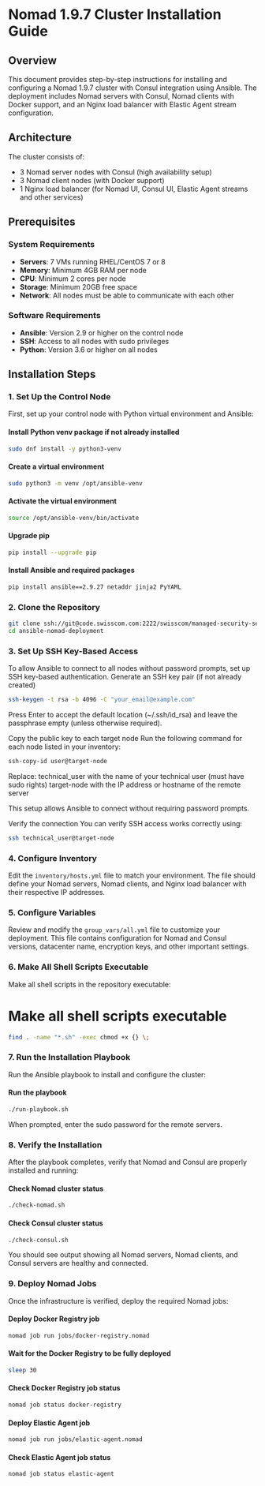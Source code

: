 # Nomad 1.9.7 Cluster Installation Guide

## Overview

This document provides step-by-step instructions for installing and configuring a Nomad 1.9.7 cluster with Consul integration using Ansible. The deployment includes Nomad servers with Consul, Nomad clients with Docker support, and an Nginx load balancer with Elastic Agent stream configuration.

## Architecture

The cluster consists of:
- 3 Nomad server nodes with Consul (high availability setup)
- 3 Nomad client nodes (with Docker support)
- 1 Nginx load balancer (for Nomad UI, Consul UI, Elastic Agent streams and other services)

## Prerequisites

### System Requirements

- **Servers**: 7 VMs running RHEL/CentOS 7 or 8
- **Memory**: Minimum 4GB RAM per node
- **CPU**: Minimum 2 cores per node
- **Storage**: Minimum 20GB free space
- **Network**: All nodes must be able to communicate with each other

### Software Requirements

- **Ansible**: Version 2.9 or higher on the control node
- **SSH**: Access to all nodes with sudo privileges
- **Python**: Version 3.6 or higher on all nodes

## Installation Steps

### 1. Set Up the Control Node

First, set up your control node with Python virtual environment and Ansible:

#### Install Python venv package if not already installed

```bash
sudo dnf install -y python3-venv
```

#### Create a virtual environment

```bash
sudo python3 -m venv /opt/ansible-venv
```

#### Activate the virtual environment

```bash
source /opt/ansible-venv/bin/activate
```

#### Upgrade pip

```bash
pip install --upgrade pip
```

#### Install Ansible and required packages
```bash
pip install ansible==2.9.27 netaddr jinja2 PyYAML
```


### 2. Clone the Repository

```bash
git clone ssh://git@code.swisscom.com:2222/swisscom/managed-security-service/sp/orchestration/ansible-nomad-deployment.git
cd ansible-nomad-deployment
```
### 3. Set Up SSH Key-Based Access
To allow Ansible to connect to all nodes without password prompts, set up SSH key-based authentication.
Generate an SSH key pair (if not already created)
```bash
ssh-keygen -t rsa -b 4096 -C "your_email@example.com"
```
Press Enter to accept the default location (~/.ssh/id_rsa) and leave the passphrase empty (unless otherwise required).

Copy the public key to each target node
Run the following command for each node listed in your inventory:
```bash
ssh-copy-id user@target-node
```

Replace:
    technical_user with the name of your technical user (must have sudo rights)
    target-node with the IP address or hostname of the remote server

This setup allows Ansible to connect without requiring password prompts.

Verify the connection
You can verify SSH access works correctly using:
```bash
ssh technical_user@target-node
```
### 4. Configure Inventory

Edit the `inventory/hosts.yml` file to match your environment. The file should define your Nomad servers, Nomad clients, and Nginx load balancer with their respective IP addresses.

### 5. Configure Variables

Review and modify the `group_vars/all.yml` file to customize your deployment. This file contains configuration for Nomad and Consul versions, datacenter name, encryption keys, and other important settings.

### 6. Make All Shell Scripts Executable

Make all shell scripts in the repository executable:

# Make all shell scripts executable
```bash
find . -name "*.sh" -exec chmod +x {} \;
```

### 7. Run the Installation Playbook

Run the Ansible playbook to install and configure the cluster:

#### Run the playbook
```bash
./run-playbook.sh
```

When prompted, enter the sudo password for the remote servers.

### 8. Verify the Installation

After the playbook completes, verify that Nomad and Consul are properly installed and running:

#### Check Nomad cluster status
```bash
./check-nomad.sh
```

#### Check Consul cluster status
```bash
./check-consul.sh
```


You should see output showing all Nomad servers, Nomad clients, and Consul servers are healthy and connected.

### 9. Deploy Nomad Jobs

Once the infrastructure is verified, deploy the required Nomad jobs:

#### Deploy Docker Registry job
```bash
nomad job run jobs/docker-registry.nomad
```

#### Wait for the Docker Registry to be fully deployed
```bash
sleep 30
```

#### Check Docker Registry job status
```bash
nomad job status docker-registry
```

#### Deploy Elastic Agent job
```bash
nomad job run jobs/elastic-agent.nomad
```

#### Check Elastic Agent job status
```bash
nomad job status elastic-agent
```


